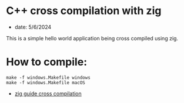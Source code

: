 # C++ cross compilation with zig

- date: 5/6/2024

This is a simple hello world application being cross compiled using zig.

# How to compile:
```
make -f windows.Makefile windows
make -f windows.Makefile macOS
```

- [zig guide cross compilation](https://zig.guide/build-system/cross-compilation/)
